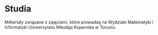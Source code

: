 # Studia

MAteriały związane z zajęciami, które prowadzę na Wydziale Matematyki i Informatyki Uniwersytetu Mikołaja Kopernika w Toruniu.
